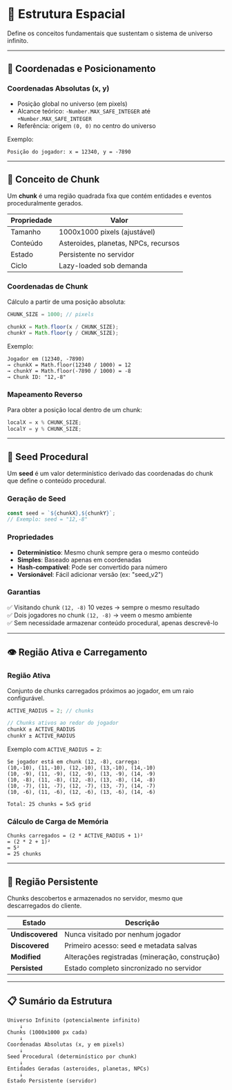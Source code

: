 # 🧱 Estrutura Espacial

Define os conceitos fundamentais que sustentam o sistema de universo infinito.

---

## 📍 Coordenadas e Posicionamento

### Coordenadas Absolutas (x, y)

- Posição global no universo (em pixels)
- Alcance teórico: `-Number.MAX_SAFE_INTEGER` até `+Number.MAX_SAFE_INTEGER`
- Referência: origem `(0, 0)` no centro do universo

Exemplo:
```
Posição do jogador: x = 12340, y = -7890
```

---

## 🧩 Conceito de Chunk

Um **chunk** é uma região quadrada fixa que contém entidades e eventos proceduralmente gerados.

| Propriedade | Valor |
|-------------|-------|
| Tamanho | 1000x1000 pixels (ajustável) |
| Conteúdo | Asteroides, planetas, NPCs, recursos |
| Estado | Persistente no servidor |
| Ciclo | Lazy-loaded sob demanda |

### Coordenadas de Chunk

Cálculo a partir de uma posição absoluta:

```js
CHUNK_SIZE = 1000; // pixels

chunkX = Math.floor(x / CHUNK_SIZE);
chunkY = Math.floor(y / CHUNK_SIZE);
```

Exemplo:
```
Jogador em (12340, -7890)
→ chunkX = Math.floor(12340 / 1000) = 12
→ chunkY = Math.floor(-7890 / 1000) = -8
→ Chunk ID: "12,-8"
```

### Mapeamento Reverso

Para obter a posição local dentro de um chunk:

```js
localX = x % CHUNK_SIZE;
localY = y % CHUNK_SIZE;
```

---

## 🌱 Seed Procedural

Um **seed** é um valor determinístico derivado das coordenadas do chunk que define o conteúdo procedural.

### Geração de Seed

```js
const seed = `${chunkX},${chunkY}`;
// Exemplo: seed = "12,-8"
```

### Propriedades

- **Determinístico**: Mesmo chunk sempre gera o mesmo conteúdo
- **Simples**: Baseado apenas em coordenadas
- **Hash-compatível**: Pode ser convertido para número
- **Versionável**: Fácil adicionar versão (ex: "seed_v2")

### Garantias

✅ Visitando chunk `(12, -8)` 10 vezes → sempre o mesmo resultado  
✅ Dois jogadores no chunk `(12, -8)` → veem o mesmo ambiente  
✅ Sem necessidade armazenar conteúdo procedural, apenas descrevê-lo  

---

## 👁️ Região Ativa e Carregamento

### Região Ativa

Conjunto de chunks carregados próximos ao jogador, em um raio configurável.

```js
ACTIVE_RADIUS = 2; // chunks

// Chunks ativos ao redor do jogador
chunkX ± ACTIVE_RADIUS
chunkY ± ACTIVE_RADIUS
```

Exemplo com `ACTIVE_RADIUS = 2`:
```
Se jogador está em chunk (12, -8), carrega:
(10,-10), (11,-10), (12,-10), (13,-10), (14,-10)
(10, -9), (11, -9), (12, -9), (13, -9), (14, -9)
(10, -8), (11, -8), (12, -8), (13, -8), (14, -8)
(10, -7), (11, -7), (12, -7), (13, -7), (14, -7)
(10, -6), (11, -6), (12, -6), (13, -6), (14, -6)

Total: 25 chunks = 5x5 grid
```

### Cálculo de Carga de Memória

```
Chunks carregados = (2 * ACTIVE_RADIUS + 1)²
= (2 * 2 + 1)²
= 5²
= 25 chunks
```

---

## 💾 Região Persistente

Chunks descobertos e armazenados no servidor, mesmo que descarregados do cliente.

| Estado | Descrição |
|--------|-----------|
| **Undiscovered** | Nunca visitado por nenhum jogador |
| **Discovered** | Primeiro acesso: seed e metadata salvas |
| **Modified** | Alterações registradas (mineração, construção) |
| **Persisted** | Estado completo sincronizado no servidor |

---

## 📋 Sumário da Estrutura

```
Universo Infinito (potencialmente infinito)
    ↓
Chunks (1000x1000 px cada)
    ↓
Coordenadas Absolutas (x, y em pixels)
    ↓
Seed Procedural (determinístico por chunk)
    ↓
Entidades Geradas (asteroides, planetas, NPCs)
    ↓
Estado Persistente (servidor)
```
